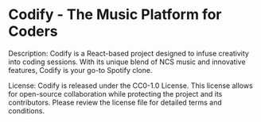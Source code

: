 # Codify - The Music Platform for Coders
Description: Codify is a React-based project designed to infuse creativity into coding sessions. With its unique blend of 
NCS music and innovative features, Codify is your go-to Spotify clone.

License: Codify is released under the CC0-1.0 License. This license allows for open-source collaboration while protecting 
the project and its contributors. Please review the license file for detailed terms and conditions.
